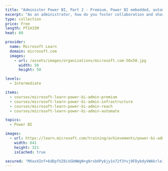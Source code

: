 ```yaml
---
title: "Administer Power BI, Part 2 - Premium, Power BI embedded, automation"
excerpt: "As an administrator, how do you foster collaboration and share Power BI outputs? How do you monitor and audit usage, build a data access infrastructure, and automate administration? This course will demonstrate how Power BI Premium manages capacity resources. You’ll learn how to establish a data access infrastructure and how to share Power BI reports beyond your Power BI tenant. Finally, you’ll learn how to automate common tasks with Microsoft Power BI Cmdlets for Windows PowerShell and PowerShell core."
type: collection
price: Free
length: PT1H15M
heat: 60

provider:
  name: Microsoft Learn
  domain: microsoft.com
  images:
    - url: /assets/images/organizations/microsoft.com-50x50.jpg
      width: 50
      height: 50

levels:
  - Intermediate

items:
  - courses/microsoft-learn-power-bi-admin-premium
  - courses/microsoft-learn-power-bi-admin-infrastructure
  - courses/microsoft-learn-power-bi-admin-reach
  - courses/microsoft-learn-power-bi-admin-automate

topics:
  - Power BI

images:
  - url: https://learn.microsoft.com/training/achievements/power-bi-admin-premium-social.png
    width: 641
    height: 321
    isCached: true

secured: "MXoxXInf+6dDpfUZ8iVGbNWgN+g0rxbOPy6jy1n72f3Yvj9FDybdyVWAkrle18vnQC2f5p+g0Ry8uBHGLzNCZTjMVDq3ertuofQFSjJyxfV9HyQJ/0TmFFDnth+lPtKEkgfe1VhsjzoGWffuNM0thz6C6Unm4fLu/S7w+5L2P4b1198/wE0oU2Xe34YOeXN5icLvN88GYCXjQzr2WbbSSrEw5why3L+NR7L/3bSDhgE/3Re3q+UK5LiyQP3j5QPgF16/4lFX4g7fEz89agXqglyP5r2H1xSQqLCyLh3mEDle3XukwGogyL9GEVOwiCdDdzs+tl9uvw33GqavMvNF2QQwzTfrj9r8EC7nfX2Ic5Y=;USJh6U2aJ0zC5l1QkVXAhQ=="
---
```


